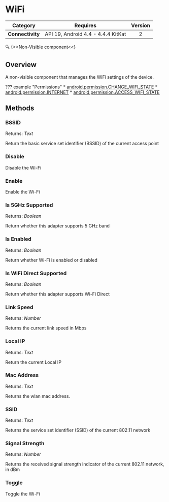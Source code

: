 # WiFi

| Category | Requires | Version |
|:--------:|:-------:|:--------:|
|**Connectivity**|<span class="chip chip-any">API 19, Android 4.4 - 4.4.4 KitKat</span>|<span class="chip chip-number">2</span>|

:mag: {>>Non-Visible component<<}

## Overview

A non-visible component that manages the WiFi settings of the device.

??? example "Permissions"
    * [android.permission.CHANGE_WIFI_STATE](https://developer.android.com/reference/android/Manifest.permission.html#CHANGE_WIFI_STATE)
    * [android.permission.INTERNET](https://developer.android.com/reference/android/Manifest.permission.html#INTERNET)
    * [android.permission.ACCESS_WIFI_STATE](https://developer.android.com/reference/android/Manifest.permission.html#ACCESS_WIFI_STATE)

## Methods

### BSSID

<span class="chip chip-text">Returns: <i>Text</i></span> 

Return the basic service set identifier (BSSID) of the current access point

<div class="block" ai2-block="method" not-rendered="true" value="%7B%22componentName%22:%20%22WiFi%22,%20%22name%22:%20%22BSSID%22,%20%22output%22:%20true,%20%22params%22:%20%5B%5D%7D"></div>


### Disable

Disable the Wi-Fi

<div class="block" ai2-block="method" not-rendered="true" value="%7B%22componentName%22:%20%22WiFi%22,%20%22name%22:%20%22Disable%22,%20%22output%22:%20false,%20%22params%22:%20%5B%5D%7D"></div>


### Enable

Enable the Wi-Fi

<div class="block" ai2-block="method" not-rendered="true" value="%7B%22componentName%22:%20%22WiFi%22,%20%22name%22:%20%22Enable%22,%20%22output%22:%20false,%20%22params%22:%20%5B%5D%7D"></div>


### Is 5GHz Supported

<span class="chip chip-boolean">Returns: <i>Boolean</i></span> 

Return whether this adapter supports 5 GHz band

<div class="block" ai2-block="method" not-rendered="true" value="%7B%22componentName%22:%20%22WiFi%22,%20%22name%22:%20%22Is%205GHz%20Supported%22,%20%22output%22:%20true,%20%22params%22:%20%5B%5D%7D"></div>


### Is Enabled

<span class="chip chip-boolean">Returns: <i>Boolean</i></span> 

Return whether Wi-Fi is enabled or disabled

<div class="block" ai2-block="method" not-rendered="true" value="%7B%22componentName%22:%20%22WiFi%22,%20%22name%22:%20%22Is%20Enabled%22,%20%22output%22:%20true,%20%22params%22:%20%5B%5D%7D"></div>


### Is WiFi Direct Supported

<span class="chip chip-boolean">Returns: <i>Boolean</i></span> 

Return whether this adapter supports Wi-Fi Direct

<div class="block" ai2-block="method" not-rendered="true" value="%7B%22componentName%22:%20%22WiFi%22,%20%22name%22:%20%22Is%20WiFi%20Direct%20Supported%22,%20%22output%22:%20true,%20%22params%22:%20%5B%5D%7D"></div>


### Link Speed

<span class="chip chip-number">Returns: <i>Number</i></span> 

Returns the current link speed in Mbps

<div class="block" ai2-block="method" not-rendered="true" value="%7B%22componentName%22:%20%22WiFi%22,%20%22name%22:%20%22Link%20Speed%22,%20%22output%22:%20true,%20%22params%22:%20%5B%5D%7D"></div>


### Local IP

<span class="chip chip-text">Returns: <i>Text</i></span> 

Return the current Local IP

<div class="block" ai2-block="method" not-rendered="true" value="%7B%22componentName%22:%20%22WiFi%22,%20%22name%22:%20%22Local%20IP%22,%20%22output%22:%20true,%20%22params%22:%20%5B%5D%7D"></div>


### Mac Address

<span class="chip chip-text">Returns: <i>Text</i></span> 

Returns the wlan mac address.

<div class="block" ai2-block="method" not-rendered="true" value="%7B%22componentName%22:%20%22WiFi%22,%20%22name%22:%20%22Mac%20Address%22,%20%22output%22:%20true,%20%22params%22:%20%5B%5D%7D"></div>


### SSID

<span class="chip chip-text">Returns: <i>Text</i></span> 

Returns the service set identifier (SSID) of the current 802.11 network

<div class="block" ai2-block="method" not-rendered="true" value="%7B%22componentName%22:%20%22WiFi%22,%20%22name%22:%20%22SSID%22,%20%22output%22:%20true,%20%22params%22:%20%5B%5D%7D"></div>


### Signal Strength

<span class="chip chip-number">Returns: <i>Number</i></span> 

Returns the received signal strength indicator of the current 802.11 network, in dBm

<div class="block" ai2-block="method" not-rendered="true" value="%7B%22componentName%22:%20%22WiFi%22,%20%22name%22:%20%22Signal%20Strength%22,%20%22output%22:%20true,%20%22params%22:%20%5B%5D%7D"></div>


### Toggle

Toggle the Wi-Fi

<div class="block" ai2-block="method" not-rendered="true" value="%7B%22componentName%22:%20%22WiFi%22,%20%22name%22:%20%22Toggle%22,%20%22output%22:%20false,%20%22params%22:%20%5B%5D%7D"></div>

